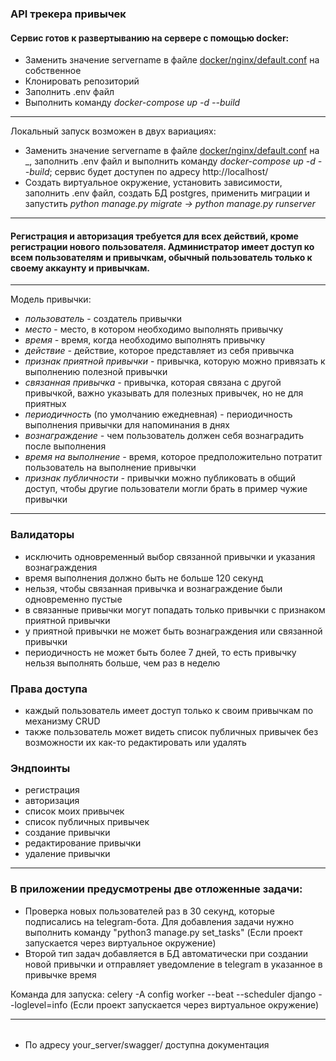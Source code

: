 ### API трекера привычек
  #### Сервис готов к развертыванию на сервере с помощью docker:
  - Заменить значение servername в файле [docker/nginx/default.conf](https://github.com/DaniilMashkov/habits/blob/main/docker/nginx/default.conf) на собственное 
  - Клонировать репозиторий
  - Заполнить .env файл
  - Выполнить команду *docker-compose up -d --build*  
  ---
  Локальный запуск возможен в двух вариациях:
   - Заменить значение servername в файле [docker/nginx/default.conf](https://github.com/DaniilMashkov/habits/blob/main/docker/nginx/default.conf) на _, заполнить .env файл и выполнить команду *docker-compose up -d --build*; сервис будет доступен по адресу http://localhost/
   - Создать виртуальное окружение, установить зависимости, заполнить .env файл, создать БД postgres, применить миграции и запустить *python manage.py migrate -> python manage.py runserver* 
---
#### Регистрация и авторизация требуется для всех действий, кроме регистрации нового пользователя. Администратор имеет доступ ко всем пользователям и привычкам, обычный пользователь только к своему аккаунту и привычкам.
---
Модель привычки: 
- *пользователь* - создатель привычки
- *место* - место, в котором необходимо выполнять привычку
- *время -* время, когда необходимо выполнять привычку
- *действие -* действие, которое представляет из себя привычка
- *признак приятной привычки* - привычка, которую можно привязать к выполнению полезной привычки
- *связанная привычка -* привычка, которая связана с другой привычкой, важно указывать для полезных привычек, но не для приятных
- *периодичность* (по умолчанию ежедневная) - периодичность выполнения привычки для напоминания в днях
- *вознаграждение -* чем пользователь должен себя вознаградить после выполнения
- *время на выполнение -* время, которое предположительно потратит пользователь на выполнение привычки
- *признак публичности -* привычки можно публиковать в общий доступ, чтобы другие пользователи могли брать в пример чужие привычки

---
### Валидаторы

- исключить одновременный выбор связанной привычки и указания вознаграждения
- время выполнения должно быть не больше 120 секунд
- нельзя, чтобы связанная привычка и вознаграждение были одновременно пустые
- в связанные привычки могут попадать только привычки с признаком приятной привычки
- у приятной привычки не может быть вознаграждения или связанной привычки
- периодичность не может быть более 7 дней, то есть привычку нельзя выполнять больше, чем раз в неделю

### Права доступа

- каждый пользователь имеет доступ только к своим привычкам по механизму CRUD
- также пользователь может видеть список публичных привычек без возможности их как-то редактировать или удалять

### Эндпоинты

- регистрация
- авторизация
- список моих привычек
- список публичных привычек
- создание привычки
- редактирование привычки
- удаление привычки
---
### В приложении предусмотрены две отложенные задачи:
- Проверка новых пользователей раз в 30 секунд, которые подписались на telegram-бота. Для добавления задачи нужно выполнить команду "python3 manage.py set_tasks" (Если проект запускается через виртуальное окружение)
- Второй тип задач добавляется в БД автоматически при создании новой привычки и отправляет уведомление в telegram в указанное в привычке время

Команда для запуска: celery -A config worker --beat --scheduler django --loglevel=info (Если проект запускается через виртуальное окружение)

---
######
- По адресу your_server/swagger/ доступна документация
